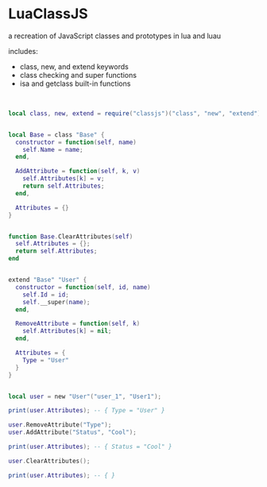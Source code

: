 # LuaClassJS
a recreation of JavaScript classes and prototypes in lua and luau

includes: 
- class, new, and extend keywords
- class checking and super functions
- isa and getclass built-in functions

<br>

```lua
local class, new, extend = require("classjs")("class", "new", "extend");


local Base = class "Base" {
  constructor = function(self, name)
    self.Name = name;
  end,

  AddAttribute = function(self, k, v)
    self.Attributes[k] = v;
    return self.Attributes;
  end,

  Attributes = {}
}


function Base.ClearAttributes(self)
  self.Attributes = {};
  return self.Attributes;
end


extend "Base" "User" {
  constructor = function(self, id, name)
    self.Id = id;
    self.__super(name);
  end,

  RemoveAttribute = function(self, k)
    self.Attributes[k] = nil;
  end,

  Attributes = {
    Type = "User"
  }
}


local user = new "User"("user_1", "User1");

print(user.Attributes); -- { Type = "User" }

user.RemoveAttribute("Type");
user.AddAttribute("Status", "Cool");

print(user.Attributes); -- { Status = "Cool" }

user.ClearAttributes();

print(user.Attributes); -- { }

```
